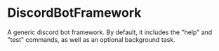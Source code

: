 # DiscordBotFramework
A generic discord bot framework.
By default, it includes the "help" and "test" commands, as well as an optional background task.
